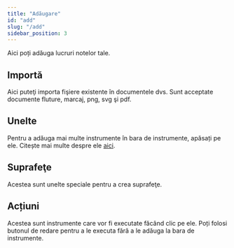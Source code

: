 ```yaml
---
title: "Adăugare"
id: "add"
slug: "/add"
sidebar_position: 3
---
```


Aici poți adăuga lucruri notelor tale.

## Importă

Aici puteţi importa fişiere existente în documentele dvs. Sunt acceptate documente fluture, marcaj, png, svg şi pdf.

## Unelte

Pentru a adăuga mai multe instrumente în bara de instrumente, apăsați pe ele. Citește mai multe despre ele [aici](tools).

## Suprafeţe

Acestea sunt unelte speciale pentru a crea suprafeţe.

## Acțiuni

Acestea sunt instrumente care vor fi executate făcând clic pe ele. Poți folosi butonul de redare pentru a le executa fără a le adăuga la bara de instrumente.
